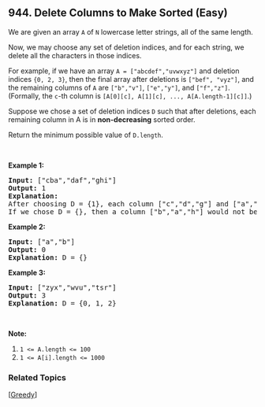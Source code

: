 <!--|This file generated by command(leetcode description); DO NOT EDIT.    |-->
<!--+----------------------------------------------------------------------+-->
<!--|@author    Openset <openset.wang@gmail.com>                           |-->
<!--|@link      https://github.com/openset                                 |-->
<!--|@home      https://github.com/openset/leetcode                        |-->
<!--+----------------------------------------------------------------------+-->

## 944. Delete Columns to Make Sorted (Easy)

<p>We are given an array&nbsp;<code>A</code> of <code>N</code> lowercase letter strings, all of the same length.</p>

<p>Now, we may choose any set of deletion indices, and for each string, we delete all the characters in those indices.</p>

<p>For example, if we have an array <code>A = [&quot;</code><code>abcdef</code><code>&quot;,&quot;uvwxyz&quot;]</code> and deletion indices <code>{0, 2, 3}</code>, then the final array after deletions is <code>[&quot;bef&quot;, &quot;vyz&quot;]</code>,&nbsp;and the remaining columns of <code>A</code> are&nbsp;<code>[&quot;b&quot;</code><code>,&quot;</code><code>v&quot;]</code>, <code>[&quot;e&quot;,&quot;y&quot;]</code>, and <code>[&quot;f&quot;,&quot;z&quot;]</code>.&nbsp; (Formally, the <code>c</code>-th column is <code>[A[0][c], A[1][c], ..., A[A.length-1][c]]</code>.)</p>

<p>Suppose we chose a set of deletion indices <code>D</code> such that after deletions, each remaining column in A is in <strong>non-decreasing</strong> sorted order.</p>

<p>Return the minimum possible value of <code>D.length</code>.</p>

<p>&nbsp;</p>

<div>
<p><strong>Example 1:</strong></p>

<pre>
<strong>Input: </strong><span id="example-input-1-1">[&quot;cba&quot;,&quot;daf&quot;,&quot;ghi&quot;]</span>
<strong>Output: </strong><span id="example-output-1">1</span>
<strong>Explanation: </strong>
After choosing D = {1}, each column [&quot;c&quot;,&quot;d&quot;,&quot;g&quot;] and [&quot;a&quot;,&quot;f&quot;,&quot;i&quot;] are in non-decreasing sorted order.
If we chose D = {}, then a column [&quot;b&quot;,&quot;a&quot;,&quot;h&quot;] would not be in non-decreasing sorted order.
</pre>

<div>
<p><strong>Example 2:</strong></p>

<pre>
<strong>Input: </strong><span id="example-input-2-1">[&quot;a&quot;,&quot;b&quot;]</span>
<strong>Output: </strong><span id="example-output-2">0</span>
<strong>Explanation: </strong>D = {}
</pre>

<div>
<p><strong>Example 3:</strong></p>

<pre>
<strong>Input: </strong><span id="example-input-3-1">[&quot;zyx&quot;,&quot;wvu&quot;,&quot;tsr&quot;]</span>
<strong>Output: </strong><span id="example-output-3">3</span>
<strong>Explanation: </strong>D = {0, 1, 2}
</pre>

<p>&nbsp;</p>

<p><strong><span>Note:</span></strong></p>

<ol>
	<li><code>1 &lt;= A.length &lt;= 100</code></li>
	<li><code>1 &lt;= A[i].length &lt;= 1000</code></li>
</ol>
</div>
</div>
</div>


### Related Topics
  [[Greedy](https://github.com/openset/leetcode/tree/master/tag/greedy/README.md)]
